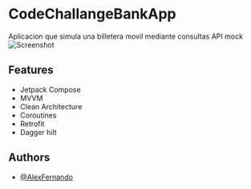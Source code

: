 # CodeChallangeBankApp

Aplicacion que simula una billetera movil mediante consultas API mock
![Screenshot](https://github.com/AlexFernandoOsorio/CodeChallangeBankApp/assets/18273057/517bf824-a55b-4b97-8477-2a3ef810fccc)

## Features

- Jetpack Compose
- MVVM
- Clean Architecture
- Coroutines
- Retrofit
- Dagger hilt

## Authors

- [@AlexFernando](https://github.com/AlexFernandoOsorio)
